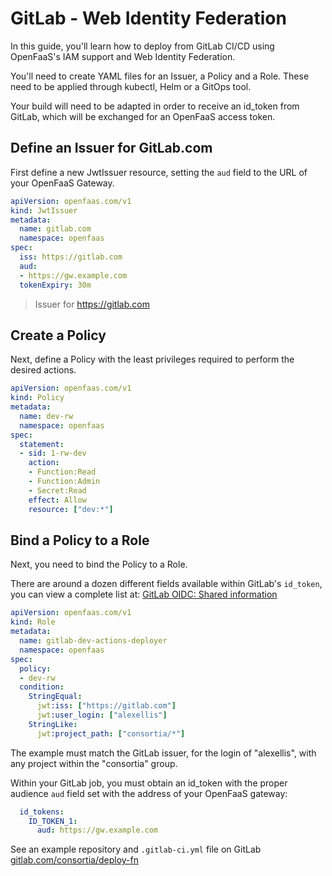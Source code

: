 # GitLab - Web Identity Federation

In this guide, you'll learn how to deploy from GitLab CI/CD using OpenFaaS's IAM support and Web Identity Federation. 

You'll need to create YAML files for an Issuer, a Policy and a Role. These need to be applied through kubectl, Helm or a GitOps tool.

Your build will need to be adapted in order to receive an id_token from GitLab, which will be exchanged for an OpenFaaS access token.

## Define an Issuer for GitLab.com

First define a new JwtIssuer resource, setting the `aud` field to the URL of your OpenFaaS Gateway.

```yaml
apiVersion: openfaas.com/v1
kind: JwtIssuer
metadata:
  name: gitlab.com
  namespace: openfaas
spec:
  iss: https://gitlab.com
  aud:
  - https://gw.example.com
  tokenExpiry: 30m
```

> Issuer for https://gitlab.com

## Create a Policy

Next, define a Policy with the least privileges required to perform the desired actions.

```yaml
apiVersion: openfaas.com/v1
kind: Policy
metadata:
  name: dev-rw
  namespace: openfaas
spec:
  statement:
  - sid: 1-rw-dev
    action:
    - Function:Read
    - Function:Admin
    - Secret:Read
    effect: Allow
    resource: ["dev:*"]
```

## Bind a Policy to a Role

Next, you need to bind the Policy to a Role.

There are around a dozen different fields available within GitLab's `id_token`, you can view a complete list at: [GitLab OIDC: Shared information](https://docs.gitlab.com/ee/integration/openid_connect_provider.html#shared-information)

```yaml
apiVersion: openfaas.com/v1
kind: Role
metadata:
  name: gitlab-dev-actions-deployer
  namespace: openfaas
spec:
  policy:
  - dev-rw
  condition:
    StringEqual:
      jwt:iss: ["https://gitlab.com"]
      jwt:user_login: ["alexellis"]
    StringLike:
      jwt:project_path: ["consortia/*"]
```

The example must match the GitLab issuer, for the login of "alexellis", with any project within the "consortia" group.

Within your GitLab job, you must obtain an id_token with the proper audience `aud` field set with the address of your OpenFaaS gateway:

```yaml
  id_tokens:
    ID_TOKEN_1:
      aud: https://gw.example.com
```

See an example repository and `.gitlab-ci.yml` file on GitLab [gitlab.com/consortia/deploy-fn](https://gitlab.com/consortia/deploy-fn/-/blob/main/.gitlab-ci.yml)
